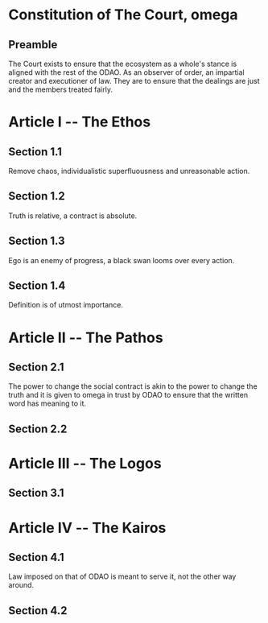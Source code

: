 # Constitution of The Court, omega

## Preamble

The Court exists to ensure that the ecosystem as a whole's stance is aligned with the rest of the ODAO. As an observer of order, an impartial creator and executioner of law. They are to ensure that the dealings are just and the members treated fairly.

# Article I -- The Ethos

## Section 1.1

Remove chaos, individualistic superfluousness and unreasonable action.

## Section 1.2

Truth is relative, a contract is absolute.

## Section 1.3

Ego is an enemy of progress, a black swan looms over every action.

## Section 1.4

Definition is of utmost importance.

# Article II -- The Pathos

## Section 2.1

The power to change the social contract is akin to the power to change the truth and it is given to omega in trust by ODAO to ensure that the written word has meaning to it. 

## Section 2.2



# Article III -- The Logos

## Section 3.1


# Article IV -- The Kairos

## Section 4.1

Law imposed on that of ODAO is meant to serve it, not the other way around.

## Section 4.2
